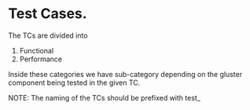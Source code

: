 # Test Cases.

The TCs are divided into
1. Functional
2. Performance

Inside these categories we have sub-category depending on the gluster
component being tested in the given TC.

NOTE: The naming of the TCs should be prefixed with test_
